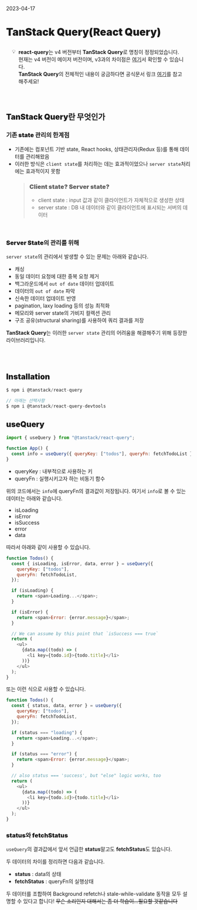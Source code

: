 <style>
    h1,h2,h3 {
        font-weight: 900;
    }
    .summary {
        background-color: rgba(255, 255, 255, 0.1);
        border-radius: 8px;
        padding: 8px 16px;
        display: flex;
    }
</style>

<span>2023-04-17</span>

# TanStack Query(React Query)

<div class="summary">
    <div style="margin-right: 8px">💡</div>
    <div>
    <b>react-query</b>는 v4 버전부터 <b>TanStack Query</b>로 명칭이 정정되었습니다.
    <br>
    현재는 v4 버전이 메이저 버전이며, v3과의 차이점은 <a href="https://tanstack.com/query/v4/docs/react/guides/migrating-to-react-query-4">여기</a>서 확인할 수 있습니다.
    <br>
    <b>TanStack Query</b>의 전체적인 내용이 궁금하다면 공식문서 링크 <a href="https://tanstack.com/query/v4/docs/react/overview">여기</a>를 참고해주세요!
    </div>
</div>

<br>
<br>

## TanStack Query란 무엇인가

### 기존 state 관리의 한계점

- 기존에는 컴포넌트 기반 state, React hooks, 상태관리자(Redux 등)를 통해 데이터를 관리해왔음
- 이러한 방식은 `client state`를 처리하는 데는 효과적이었으나 `server state`처리에는 효과적이지 못함
  > ### Client state? Server state?
  >
  > - client state : input 값과 같이 클라이언트가 자체적으로 생성한 상태
  > - server state : DB 내 데이터와 같이 클라이언트에 표시되는 서버의 데이터

<br>

### Server State의 관리를 위해

`server state`의 관리에서 발생할 수 있는 문제는 아래와 같습니다.

- 캐싱
- 동일 데이터 요청에 대한 중복 요청 제거
- 백그라운드에서 `out of date` 데이터 업데이트
- 데이터의 `out of date` 파악
- 신속한 데이터 업데이트 반영
- pagination, laxy loading 등의 성능 최적화
- 메모리와 server state의 가비지 컬렉션 관리
- 구조 공유(structural sharing)를 사용하여 쿼리 결과를 저장

**TanStack Query**는 이러한 `server state` 관리의 어려움을 해결해주기 위해 등장한 라이브러리입니다.

<br>
<br>

## Installation

```javascript
$ npm i @tanstack/react-query

// 아래는 선택사항
$ npm i @tanstack/react-query-devtools
```

## useQuery

```javascript
import { useQuery } from "@tanstack/react-query";

function App() {
  const info = useQuery({ queryKey: ["todos"], queryFn: fetchTodoList });
}
```

- queryKey : 내부적으로 사용하는 키
- queryFn : 실행시키고자 하는 비동기 함수

위의 코드에서는 `info`에 queryFn의 결과값이 저장됩니다.
여기서 `info`로 볼 수 있는 데이터는 아래와 같습니다.

- isLoading
- isError
- isSuccess
- error
- data

따라서 아래와 같이 사용할 수 있습니다.

```javascript
function Todos() {
  const { isLoading, isError, data, error } = useQuery({
    queryKey: ["todos"],
    queryFn: fetchTodoList,
  });

  if (isLoading) {
    return <span>Loading...</span>;
  }

  if (isError) {
    return <span>Error: {error.message}</span>;
  }

  // We can assume by this point that `isSuccess === true`
  return (
    <ul>
      {data.map((todo) => (
        <li key={todo.id}>{todo.title}</li>
      ))}
    </ul>
  );
}
```

또는 이런 식으로 사용할 수 있습니다.

```javascript
function Todos() {
  const { status, data, error } = useQuery({
    queryKey: ["todos"],
    queryFn: fetchTodoList,
  });

  if (status === "loading") {
    return <span>Loading...</span>;
  }

  if (status === "error") {
    return <span>Error: {error.message}</span>;
  }

  // also status === 'success', but "else" logic works, too
  return (
    <ul>
      {data.map((todo) => (
        <li key={todo.id}>{todo.title}</li>
      ))}
    </ul>
  );
}
```

### status와 fetchStatus

`useQuery`의 결과값에서 앞서 언급한 **status**말고도 **fetchStatus**도 있습니다.

두 데이터의 차이를 정리하면 다음과 같습니다.

- **status** : data의 상태
- **fetchStatus** : queryFn의 실행상태

두 데이터를 조합하여 Background refetch나 stale-while-validate 동작을 모두 설명할 수 있다고 합니다! ~~무슨 소리인지 대해서는 좀 더 학습이...필요할 것같습니다~~
